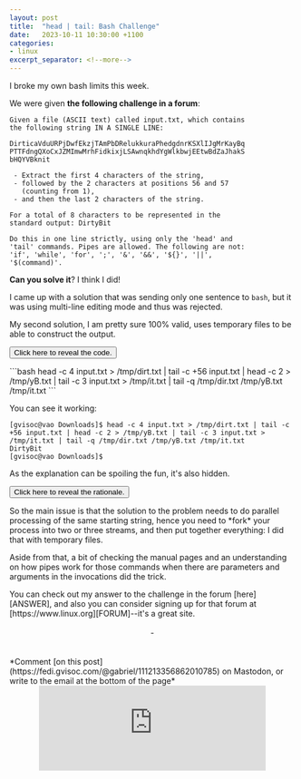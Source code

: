 ```yaml
---
layout: post
title:  "head | tail: Bash Challenge"
date:   2023-10-11 10:30:00 +1100
categories:
- linux
excerpt_separator: <!--more-->
---
```

I broke my own bash limits this week. 

We were given **the following challenge in a forum**:

```
Given a file (ASCII text) called input.txt, which contains 
the following string IN A SINGLE LINE:

DirticaVduURPjDwfEkzjTAmPbDRelukkuraPhedgdnrKSXlIJgMrKayBq
PTTFdngQXoCxJZMImwMrhFidkixjLSAwnqkhdYgWlkbwjEEtwBdZaJhakS
bHQYVBknit

 - Extract the first 4 characters of the string,
 - followed by the 2 characters at positions 56 and 57 
   (counting from 1),
 - and then the last 2 characters of the string. 
 
For a total of 8 characters to be represented in the 
standard output: DirtyBit
 
Do this in one line strictly, using only the 'head' and 
'tail' commands. Pipes are allowed. The following are not:
'if', 'while', 'for', ';', '&', '&&', '${}', '||', 
'$(command)'.
```

**Can you solve it**? I think I did!
<!--more-->

I came up with a solution that was sending only one sentence to `bash`, but it was using multi-line editing mode and thus was rejected.

My second solution, I am pretty sure 100% valid, uses temporary files to be able to construct the output.

<button class="collapsible" id="solution">Click here to reveal the code.</button>
<div class="content" id="solutiondata" markdown="1">
```bash
head -c 4 input.txt > /tmp/dirt.txt | tail -c +56 input.txt | head -c 2 > /tmp/yB.txt | tail -c 3 input.txt > /tmp/it.txt | tail -q /tmp/dir.txt /tmp/yB.txt /tmp/it.txt
```

You can see it working:
```terminal
[gvisoc@vao Downloads]$ head -c 4 input.txt > /tmp/dirt.txt | tail -c +56 input.txt | head -c 2 > /tmp/yB.txt | tail -c 3 input.txt > /tmp/it.txt | tail -q /tmp/dir.txt /tmp/yB.txt /tmp/it.txt
DirtyBit
[gvisoc@vao Downloads]$
```
</div>

As the explanation can be spoiling the fun, it's also hidden.

<button class="collapsible" id="rationale">Click here to reveal the rationale.</button>
<div class="content" id="rationaledata" markdown="1">
So the main issue is that the solution to the problem needs to do parallel processing of the same starting string, hence you need to *fork* your process into two or three streams, and then put together everything: I did that with temporary files. 

Aside from that, a bit of checking the manual pages and an understanding on how pipes work for those commands when there are parameters and arguments in the invocations did the trick.
</div>
You can check out my answer to the challenge in the forum [here][ANSWER], and also you can consider signing up for that forum at [https://www.linux.org][FORUM]--it's a great site.
<br/>
<br/>
<center> - </center>
<br/>
<br/>
*Comment [on this post](https://fedi.gvisoc.com/@gabriel/111213356862010785) on Mastodon, or write to the email at the bottom of the page*
<center><iframe src="https://fedi.gvisoc.com/@gabriel/111213356862010785/embed" class="mastodon-embed" style="max-width: 100%; border: 0" width="400" allowfullscreen="allowfullscreen"></iframe><script src="https://fedi.gvisoc.com/embed.js" async="async"></script></center>

[ANSWER]: https://www.linux.org/threads/head-and-tail-trick.47042/post-207400 "My answer to the challenge in the forum"
[FORUM]: https://www.linux.org "The site linux.org"